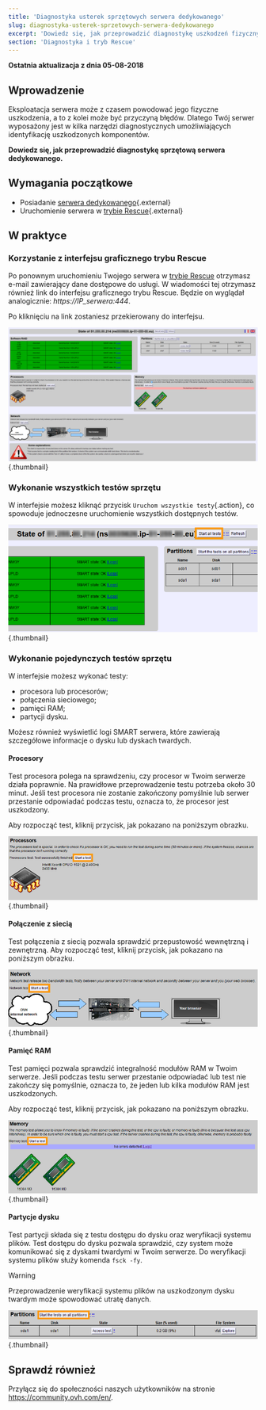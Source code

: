 ```yaml
---
title: 'Diagnostyka usterek sprzętowych serwera dedykowanego'
slug: diagnostyka-usterek-sprzetowych-serwera-dedykowanego
excerpt: 'Dowiedz się, jak przeprowadzić diagnostykę uszkodzeń fizycznych serwera dedykowanego'
section: 'Diagnostyka i tryb Rescue'
---
```


**Ostatnia aktualizacja z dnia 05-08-2018**

## Wprowadzenie


Eksploatacja serwera może z czasem powodować jego fizyczne uszkodzenia, a to z kolei może być przyczyną błędów. Dlatego Twój serwer wyposażony jest w kilka narzędzi diagnostycznych umożliwiających identyfikację uszkodzonych komponentów.

**Dowiedz się, jak przeprowadzić diagnostykę sprzętową serwera dedykowanego.**


## Wymagania początkowe

* Posiadanie [serwera dedykowanego](https://www.ovh.pl/serwery_dedykowane/){.external}
* Uruchomienie serwera w [trybie Rescue](https://docs.ovh.com/pl/dedicated/ovh-rescue/){.external}


## W praktyce

### Korzystanie z interfejsu graficznego trybu Rescue

Po ponownym uruchomieniu Twojego serwera w [trybie Rescue](https://docs.ovh.com/pl/dedicated/ovh-rescue/) otrzymasz e-mail zawierający dane dostępowe do usługi. W wiadomości tej otrzymasz również link do interfejsu graficznego trybu Rescue. Będzie on wyglądał analogicznie: *https://IP_serwera:444*.

Po kliknięciu na link zostaniesz przekierowany do interfejsu.

![Interfejs sieciowy](images/rescue-mode-04.png){.thumbnail}


### Wykonanie wszystkich testów sprzętu

W interfejsie możesz kliknąć przycisk `Uruchom wszystkie testy`{.action}, co spowoduje jednoczesne uruchomienie wszystkich dostępnych testów. 

![Uruchom wszystkie testy](images/rescue-mode-042.png){.thumbnail}


### Wykonanie pojedynczych testów sprzętu

W interfejsie możesz wykonać testy:

- procesora lub procesorów;
- połączenia sieciowego;
- pamięci RAM;
- partycji dysku.

Możesz również wyświetlić logi SMART serwera, które zawierają szczegółowe informacje o dysku lub dyskach twardych.

 
#### Procesory

Test procesora polega na sprawdzeniu, czy procesor w Twoim serwerze działa poprawnie. Na prawidłowe przeprowadzenie testu potrzeba około 30 minut.  Jeśli test procesora nie zostanie zakończony pomyślnie lub serwer przestanie odpowiadać podczas testu, oznacza to, że procesor jest uszkodzony.

Aby rozpocząć test, kliknij przycisk, jak pokazano na poniższym obrazku. 

![Test procesora](images/processors.png){.thumbnail}

#### Połączenie z siecią

Test połączenia z siecią pozwala sprawdzić przepustowość wewnętrzną i zewnętrzną. Aby rozpocząć test, kliknij przycisk, jak pokazano na poniższym obrazku. 

![Test sieci](images/network-connection.png){.thumbnail}

#### Pamięć RAM

Test pamięci pozwala sprawdzić integralność modułów RAM w Twoim serwerze. Jeśli podczas testu serwer przestanie odpowiadać lub test nie zakończy się pomyślnie, oznacza to, że jeden lub kilka modułów RAM jest uszkodzonych.

Aby rozpocząć test, kliknij przycisk, jak pokazano na poniższym obrazku. 

![Test pamięci](images/memory.png){.thumbnail}

#### Partycje dysku

Test partycji składa się z testu dostępu do dysku oraz weryfikacji systemu plików. Test dostępu do dysku pozwala sprawdzić, czy system może komunikować się z dyskami twardymi w Twoim serwerze. Do weryfikacji systemu plików służy komenda `fsck -fy`.

> [!warning]
>
> Przeprowadzenie weryfikacji systemu plików na uszkodzonym dysku twardym może spowodować utratę danych.
>

![Test dysku](images/partitions.png){.thumbnail}

## Sprawdź również

Przyłącz się do społeczności naszych użytkowników na stronie <https://community.ovh.com/en/>.